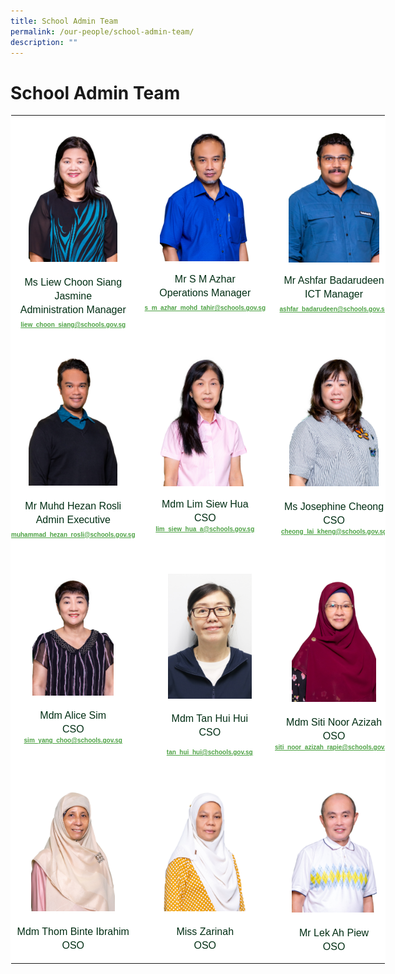```yaml
---
title: School Admin Team
permalink: /our-people/school-admin-team/
description: ""
---
```

# **School Admin Team**

<table style="margin: auto; outline: 0px; padding: 0px; border-collapse: collapse; clear: both; border-top: 0px !important; border-right: 1px solid transparent; border-bottom: 1px solid transparent; border-left: 1px solid transparent; border-image: initial; table-layout: fixed; color: rgb(0, 45, 19); font-family: &quot;Libre Franklin&quot;, sans-serif; font-size: 16px; font-style: normal; font-variant-ligatures: normal; font-variant-caps: normal; font-weight: 400; letter-spacing: normal; orphans: 2; text-align: left; text-transform: none; white-space: normal; widows: 2; word-spacing: 0px; -webkit-text-stroke-width: 0px; background-color: rgb(255, 255, 255); text-decoration-thickness: initial; text-decoration-style: initial; text-decoration-color: initial; width: 600px;" class="ives_tab_kosong ive_eobj_center">
  <tbody style="margin: 0px; outline: 0px; padding: 0px;">
    <tr style="margin: 0px; outline: 0px; padding: 0px;">
      <td style="margin: 0px; outline: 0px; padding: 0px 15px 15px 0px; vertical-align: top; width: 200px;">
        <div style="margin: 0px; outline: 0px; padding: 0px; line-height: 21.92px; color: rgb(0, 45, 19); font-family: &quot;Libre Franklin&quot;, sans-serif; font-size: 16px; text-align: center;">
          <br style="margin: 0px; outline: 0px; padding: 0px;">
        </div>
        <div style="margin: 0px; outline: 0px; padding: 0px; line-height: 21.92px; color: rgb(0, 45, 19); font-family: &quot;Libre Franklin&quot;, sans-serif; font-size: 16px; text-align: center;"><img style="margin: auto; outline: 0px; padding: 0px; border: none; max-width: 100%; clear: both; display: block; width: 142px; height: 212px;" class="ive_eobj_center" alt="Liew Choon Siang Jasmine Ms.jpg" src="/images/Staff%20Photo%202023/Liew%20Choon%20Siang%20Jasmine%20(Ms).jpg"></div>
        <div style="margin: 0px; outline: 0px; padding: 0px; line-height: 21.92px; color: rgb(0, 45, 19); font-family: &quot;Libre Franklin&quot;, sans-serif; font-size: 16px; text-align: center;">
          <span style="margin: 0px; outline: 0px; padding: 0px; background-color: initial; font-size: 1rem;"><br style="margin: 0px; outline: 0px; padding: 0px;"></span>
        </div>
        <div style="margin: 0px; outline: 0px; padding: 0px; line-height: 21.92px; color: rgb(0, 45, 19); font-family: &quot;Libre Franklin&quot;, sans-serif; font-size: 16px; text-align: center;">
          <span style="margin: 0px; outline: 0px; padding: 0px; background-color: initial; font-size: 1rem;">Ms Liew Choon Siang Jasmine<br style="margin: 0px; outline: 0px; padding: 0px;">
          Administration Manager</span>
        </div>
        <div style="margin: 0px; outline: 0px; padding: 0px; line-height: 21.92px; color: rgb(0, 45, 19); font-family: &quot;Libre Franklin&quot;, sans-serif; font-size: 1rem; text-align: center;">
          <a style="margin: 0px; outline: 0px; padding: 0px; color: rgb(78, 162, 69); font-weight: 600; text-decoration: underline; background-color: initial; font-size: x-small;" target="" href="mailto:liew_choon_siang@schools.gov.sg">liew_choon_siang@schools.gov.sg</a>
        </div>
      </td>
      <td style="margin: 0px; outline: 0px; padding: 0px 15px 15px 0px; vertical-align: top; width: 200px;">
        <br style="margin: 0px; outline: 0px; padding: 0px;">
        <img style="margin: auto; outline: 0px; padding: 0px; border: none; max-width: 100%; clear: both; display: block; width: 144px; height: 215px;" class="ive_eobj_center" alt="S M Azhar B Mohamed Tahir Mr.jpg" src="/images/Staff%20Photo%202023/S%20M%20Azhar%20B%20Mohamed%20Tahir%20(Mr).jpg"><br style="margin: 0px; outline: 0px; padding: 0px;">
        <div style="margin: 0px; outline: 0px; padding: 0px; line-height: 21.92px; color: rgb(0, 45, 19); font-family: &quot;Libre Franklin&quot;, sans-serif; font-size: 16px; text-align: center;">
          <span style="margin: 0px; outline: 0px; padding: 0px; background-color: initial; font-size: 1rem;">Mr S M Azhar<br style="margin: 0px; outline: 0px; padding: 0px;">
          Operations Manager</span>
        </div>
        <div style="margin: 0px; outline: 0px; padding: 0px; line-height: 21.92px; color: rgb(0, 45, 19); font-family: &quot;Libre Franklin&quot;, sans-serif; font-size: 1rem; text-align: center;">
          <a style="margin: 0px; outline: 0px; padding: 0px; color: rgb(78, 162, 69); font-weight: 600; text-decoration: underline; font-size: x-small; background-color: initial;" target="" href="mailto:s_m_azhar_mohd_tahir@schools.gov.sg">s_m_azhar_mohd_tahir@schools.gov.sg</a>
        </div><br style="margin: 0px; outline: 0px; padding: 0px;">
      </td>
      <td style="margin: 0px; outline: 0px; padding: 0px 15px 15px 0px; vertical-align: top; width: 200px;">
        <br style="margin: 0px; outline: 0px; padding: 0px;">
        <img style="margin: auto; outline: 0px; padding: 0px; border: none; max-width: 100%; clear: both; display: block; width: 145px; height: 217px;" class="ive_eobj_center" alt="Ashfar Badarudeen Mr copy.jpg" src="/images/Staff%20Photo%202023/Ashfar%20Badarudeen%20(Mr).jpg"><br style="margin: 0px; outline: 0px; padding: 0px;">
        <div style="margin: 0px; outline: 0px; padding: 0px; line-height: 21.92px; color: rgb(0, 45, 19); font-family: &quot;Libre Franklin&quot;, sans-serif; font-size: 16px; text-align: center;">
          <span style="margin: 0px; outline: 0px; padding: 0px; background-color: initial; font-size: 1rem;">Mr Ashfar Badarudeen<br style="margin: 0px; outline: 0px; padding: 0px;">
          ICT Manager</span>
        </div>
        <div style="margin: 0px; outline: 0px; padding: 0px; line-height: 21.92px; color: rgb(0, 45, 19); font-family: &quot;Libre Franklin&quot;, sans-serif; font-size: 1rem; text-align: center;">
          <a style="margin: 0px; outline: 0px; padding: 0px; color: rgb(78, 162, 69); font-weight: 600; text-decoration: underline; font-size: x-small; background-color: initial;" target="" href="mailto:ashfar_badarudeen@schools.gov.sg">ashfar_badarudeen@schools.gov.sg</a>
        </div><br style="margin: 0px; outline: 0px; padding: 0px;">
      </td>
    </tr>
    <tr style="margin: 0px; outline: 0px; padding: 0px;">
      <td style="margin: 0px; outline: 0px; padding: 0px 15px 15px 0px; vertical-align: top;">
        <br style="margin: 0px; outline: 0px; padding: 0px;">
        <img style="margin: auto; outline: 0px; padding: 0px; border: none; max-width: 100%; clear: both; display: block; width: 142px; height: 213px;" class="ive_eobj_center" alt="Muhammad Hezan Bin Rosli Mr.jpg" src="/images/Staff%20Photo%202023/Muhammad%20Hezan%20Bin%20Rosli%20(Mr).jpg">
        <div style="margin: 0px; outline: 0px; padding: 0px; line-height: 21.92px; color: rgb(0, 45, 19); font-family: &quot;Libre Franklin&quot;, sans-serif; font-size: 16px; text-align: center;">
          <span style="margin: 0px; outline: 0px; padding: 0px; background-color: initial; font-size: 1rem;"><br style="margin: 0px; outline: 0px; padding: 0px;"></span>
        </div>
        <div style="margin: 0px; outline: 0px; padding: 0px; line-height: 21.92px; color: rgb(0, 45, 19); font-family: &quot;Libre Franklin&quot;, sans-serif; font-size: 16px; text-align: center;">
          <span style="margin: 0px; outline: 0px; padding: 0px; background-color: initial; font-size: 1rem;">Mr Muhd Hezan Rosli<br style="margin: 0px; outline: 0px; padding: 0px;">
          Admin Executive</span>
        </div>
        <div style="margin: 0px; outline: 0px; padding: 0px; line-height: 21.92px; color: rgb(0, 45, 19); font-family: &quot;Libre Franklin&quot;, sans-serif; font-size: 1rem; text-align: center;">
          <a style="margin: 0px; outline: 0px; padding: 0px; color: rgb(78, 162, 69); font-weight: 600; text-decoration: underline; font-size: x-small; background-color: initial;" target="" href="mailto:lim_siew_hua_a@moe.edu.sg">muhammad_hezan_rosli@schools.gov.sg</a>
        </div><br style="margin: 0px; outline: 0px; padding: 0px;">
      </td>
      <td style="margin: 0px; outline: 0px; padding: 0px 15px 15px 0px; vertical-align: top;">
        <br style="margin: 0px; outline: 0px; padding: 0px;">
        <img style="margin: auto; outline: 0px; padding: 0px; border: none; max-width: 100%; clear: both; display: block; width: 143px; height: 214px;" class="ive_eobj_center" alt="Lim Siew Hua Mrs Koh.jpg" src="/images/Staff%20Photo%202023/Lim%20Siew%20Hua%20(Mrs%20Koh).jpg"><br style="margin: 0px; outline: 0px; padding: 0px;">
        <div style="margin: 0px; outline: 0px; padding: 0px; line-height: 21.92px; color: rgb(0, 45, 19); font-family: &quot;Libre Franklin&quot;, sans-serif; font-size: 16px; text-align: center;">
          <span style="margin: 0px; outline: 0px; padding: 0px; background-color: initial; font-size: 1rem;">Mdm Lim Siew Hua<br style="margin: 0px; outline: 0px; padding: 0px;">
          CSO</span>
        </div>
        <div style="margin: 0px; outline: 0px; padding: 0px; line-height: 13.7px; color: rgb(0, 45, 19); font-family: &quot;Libre Franklin&quot;, sans-serif; font-size: x-small; text-align: center;">
          <a style="margin: 0px; outline: 0px; padding: 0px; color: rgb(78, 162, 69); font-weight: 600; text-decoration: underline;" target="" href="mailto:lim_siew_hua_a@schools.gov.sg"></a><a style="margin: 0px; outline: 0px; padding: 0px; color: rgb(78, 162, 69); font-weight: 600; text-decoration: underline; background-color: initial;" target="" href="mailto:lim_siew_hua_a@schools.gov.sg">lim_siew_hua_a@schools.gov.sg</a>
        </div>
      </td>
      <td style="margin: 0px; outline: 0px; padding: 0px 15px 15px 0px; vertical-align: top;">
        <br style="margin: 0px; outline: 0px; padding: 0px;">
        <img style="margin: auto; outline: 0px; padding: 0px; border: none; max-width: 100%; clear: both; display: block; width: 143px; height: 214px;" class="ive_eobj_center" alt="Josephine Cheong Lai Kheng Ms.jpg" src="/images/Staff%20Photo%202023/Josephine%20Cheong%20Lai%20Kheng%20(Ms).jpg">
        <div style="margin: 0px; outline: 0px; padding: 0px; line-height: 21.92px; color: rgb(0, 45, 19); font-family: &quot;Libre Franklin&quot;, sans-serif; font-size: 16px; text-align: center;">
          <span style="margin: 0px; outline: 0px; padding: 0px; background-color: initial; font-size: 1rem;"><br style="margin: 0px; outline: 0px; padding: 0px;"></span>
        </div>
        <div style="margin: 0px; outline: 0px; padding: 0px; line-height: 21.92px; color: rgb(0, 45, 19); font-family: &quot;Libre Franklin&quot;, sans-serif; font-size: 16px; text-align: center;">
          <span style="margin: 0px; outline: 0px; padding: 0px; background-color: initial; font-size: 1rem;">Ms Josephine Cheong<br style="margin: 0px; outline: 0px; padding: 0px;">
          CSO</span>
        </div>
        <div style="margin: 0px; outline: 0px; padding: 0px; line-height: 13.7px; color: rgb(0, 45, 19); font-family: &quot;Libre Franklin&quot;, sans-serif; font-size: x-small; text-align: center;">
          <a style="margin: 0px; outline: 0px; padding: 0px; color: rgb(78, 162, 69); font-weight: 600; text-decoration: underline;" target="" href="mailto:cheong_lai_kheng@schools.gov.sg"></a><a style="margin: 0px; outline: 0px; padding: 0px; color: rgb(78, 162, 69); font-weight: 600; text-decoration: underline; background-color: initial;" target="" href="mailto:cheong_lai_kheng@schools.gov.sg">cheong_lai_kheng@schools.gov.sg</a>
        </div>
      </td>
    </tr>
    <tr style="margin: 0px; outline: 0px; padding: 0px;">
      <td style="margin: 0px; outline: 0px; padding: 0px 15px 15px 0px; vertical-align: top;">
        <br style="margin: 0px; outline: 0px; padding: 0px;">
        <div style="margin: 0px; outline: 0px; padding: 0px; line-height: 21.92px; color: rgb(0, 45, 19); font-family: &quot;Libre Franklin&quot;, sans-serif; font-size: 16px; text-align: center;"><img style="margin: auto; outline: 0px; padding: 0px; border: none; max-width: 100%; clear: both; display: block; width: 130px; height: 195px;" class="ive_eobj_center" alt="Alice Sim Yang Choo Mdm.jpg" src="/images/Staff%20Photo%202023/Alice%20Sim%20Yang%20Choo%20(Mdm).jpg"></div>
        <div style="margin: 0px; outline: 0px; padding: 0px; line-height: 21.92px; color: rgb(0, 45, 19); font-family: &quot;Libre Franklin&quot;, sans-serif; font-size: 16px; text-align: center;">
          <span style="margin: 0px; outline: 0px; padding: 0px; background-color: initial; font-size: 1rem;"><br style="margin: 0px; outline: 0px; padding: 0px;"></span>
        </div>
        <div style="margin: 0px; outline: 0px; padding: 0px; line-height: 21.92px; color: rgb(0, 45, 19); font-family: &quot;Libre Franklin&quot;, sans-serif; font-size: 16px; text-align: center;">
          <span style="margin: 0px; outline: 0px; padding: 0px; background-color: initial; font-size: 1rem;">Mdm Alice Sim<br style="margin: 0px; outline: 0px; padding: 0px;">
          CSO</span>
        </div>
        <div style="margin: 0px; outline: 0px; padding: 0px; line-height: 13.7px; color: rgb(0, 45, 19); font-family: &quot;Libre Franklin&quot;, sans-serif; font-size: x-small; text-align: center;">
          <a style="margin: 0px; outline: 0px; padding: 0px; color: rgb(78, 162, 69); font-weight: 600; text-decoration: underline; background-color: initial;" target="" href="mailto:sim_yang_choo@schools.gov.sg">sim_yang_choo@schools.gov.sg</a>
        </div>
      </td>
      <td style="margin: 0px; outline: 0px; padding: 0px 0px 0px 0px; vertical-align: top;">
        <br style="margin: 0px; outline: 0px; padding: 0px;">
        <div style="margin: 0px; outline: 0px; padding: 0px; line-height: 0px; color: rgb(0, 0, 0); font-family: &quot;Libre Franklin&quot;, sans-serif; font-size: 16px; text-align: center;">
          <span style="margin: 0px; outline: 0px; padding: 0px; background-color: initial; font-size: 1rem;"><br style="margin: 0px; outline: 0px; padding: 0px;"></span>
        </div>
        <div style="margin: 0px; outline: 0px; padding: 0px; line-height: 0px; color: rgb(0, 45, 19); font-family: &quot;Libre Franklin&quot;, sans-serif; font-size: 16px; text-align: center;">
          <br style="margin: 0px; outline: 0px; padding: 0px;">
          <div style="margin: 0px; outline: 0px; padding: 0px; line-height: 0px; color: rgb(0, 45, 19); font-family: &quot;Libre Franklin&quot;, sans-serif; font-size: 16px;">
            <img style="margin: auto; outline: 0px; padding: 0px; border: none; max-width: 100%; clear: both; display: block; width: 134px; height: 200px;" class="ive_eobj_center" alt="Hui Hui" src="/images/Staff%20Photo%202023/Hui%20Hui.jpg"> <span style="margin: 0px; outline: 0px; padding: 0px; background-color: initial; font-size: 1rem;"><br style="margin: 0px; outline: 0px; padding: 0px;"></span>
          </div>
          <div style="margin: 0px; outline: 0px; padding: 0px; line-height: 0px; color: rgb(0, 45, 19); font-family: &quot;Libre Franklin&quot;, sans-serif; font-size: 16px; text-align: center;">
            <br style="margin: 0px; outline: 0px; padding: 0px;">
          </div>
          <div style="margin: 0px; outline: 0px; padding: 0px; line-height: 21.92px; color: rgb(0, 45, 19); font-family: &quot;Libre Franklin&quot;, sans-serif; font-size: 16px; text-align: center;">
            <div style="margin: 0px; outline: 0px; padding: 0px; line-height: 21.92px; color: rgb(0, 45, 19); font-family: &quot;Libre Franklin&quot;, sans-serif; font-size: 16px;">
              <br style="margin: 0px; outline: 0px; padding: 0px;">
              Mdm Tan Hui Hui
						</div>
          CSO</span>
            <div style="margin: 0px; outline: 0px; padding: 0px; line-height: 13.7px; color: rgb(0, 45, 19); font-family: &quot;Libre Franklin&quot;, sans-serif; font-size: x-small;">
              <br style="margin: 0px; outline: 0px; padding: 0px;">
            </div>
          </div>
          <div style="margin: 0px; outline: 0px; padding: 0px; line-height: 13.7px; color: rgb(0, 45, 19); font-family: &quot;Libre Franklin&quot;, sans-serif; font-size: x-small; text-align: center;">
            <a style="margin: 0px; outline: 0px; padding: 0px; color: rgb(78, 162, 69); font-weight: 600; text-decoration: underline; background-color: initial;" target="" href="mailto:tan_hui_hui@schools.gov.sg.">tan_hui_hui@schools.gov.sg</a>
          </div>
        </div>
      </td>
      <td style="margin: 0px; outline: 0px; padding: 0px 15px 15px 0px; vertical-align: top;">
        <div style="margin: 0px; outline: 0px; padding: 0px; line-height: 21.92px; color: rgb(0, 45, 19); font-family: &quot;Libre Franklin&quot;, sans-serif; font-size: 16px; text-align: center;">
          <br style="margin: 0px; outline: 0px; padding: 0px;">
        </div>
        <div style="margin: 0px; outline: 0px; padding: 0px; line-height: 21.92px; color: rgb(0, 45, 19); font-family: &quot;Libre Franklin&quot;, sans-serif; font-size: 16px; text-align: center;"><img style="margin: auto; outline: 0px; padding: 0px; border: none; max-width: 100%; clear: both; display: block; width: 135px; height: 202px;" class="ive_eobj_center" alt="Siti Noor Azizah Bte Rapie Mdm.jpg" src="/images/Staff%20Photo%202023/Siti%20Noor%20Azizah%20Bte%20Rapie%20(Mdm).jpg"></div>
        <div style="margin: 0px; outline: 0px; padding: 0px; line-height: 21.92px; color: rgb(0, 45, 19); font-family: &quot;Libre Franklin&quot;, sans-serif; font-size: 16px; text-align: center;">
          <span style="margin: 0px; outline: 0px; padding: 0px; background-color: initial; font-size: 1rem;"><br style="margin: 0px; outline: 0px; padding: 0px;"></span>
        </div>
        <div style="margin: 0px; outline: 0px; padding: 0px; line-height: 21.92px; color: rgb(0, 45, 19); font-family: &quot;Libre Franklin&quot;, sans-serif; font-size: 16px; text-align: center;">
          <span style="margin: 0px; outline: 0px; padding: 0px; background-color: initial; font-size: 1rem;">Mdm Siti Noor Azizah</span><br style="margin: 0px; outline: 0px; padding: 0px;">
        </div>
        <div style="margin: 0px; outline: 0px; padding: 0px; line-height: 21.92px; color: rgb(0, 45, 19); font-family: &quot;Libre Franklin&quot;, sans-serif; font-size: 16px; text-align: center;">
          <span style="margin: 0px; outline: 0px; padding: 0px; background-color: initial; font-size: 1rem;">OSO</span>
        </div>
        <div style="margin: 0px; outline: 0px; padding: 0px; line-height: 13.7px; color: rgb(0, 45, 19); font-family: &quot;Libre Franklin&quot;, sans-serif; font-size: x-small; text-align: center;">
          <a style="margin: 0px; outline: 0px; padding: 0px; color: rgb(78, 162, 69); font-weight: 600; text-decoration: underline; background-color: initial;" target="" href="mailto:siti_noor_azizah_rapie@schools.gov.sg">siti_noor_azizah_rapie@schools.gov.sg</a>
        </div><br style="margin: 0px; outline: 0px; padding: 0px;">
      </td>
    </tr>
    <tr style="margin: 0px; outline: 0px; padding: 0px;">
      <td style="margin: 0px; outline: 0px; padding: 0px 15px 15px 0px; vertical-align: top;">
        <div style="margin: 0px; outline: 0px; padding: 0px; line-height: 21.92px; color: rgb(0, 45, 19); font-family: &quot;Libre Franklin&quot;, sans-serif; font-size: 16px; text-align: center;">
          <span style="margin: 0px; outline: 0px; padding: 0px; background-color: initial; font-size: 1rem;"><br style="margin: 0px; outline: 0px; padding: 0px;"></span>
        </div>
        <div style="margin: 0px; outline: 0px; padding: 0px; line-height: 21.92px; color: rgb(0, 45, 19); font-family: &quot;Libre Franklin&quot;, sans-serif; font-size: 16px; text-align: center;">
          <img style="margin: auto; outline: 0px; padding: 0px; border: none; max-width: 100%; clear: both; display: block; width: 134px; height: 200px;" class="ive_eobj_center" alt="Thom Binte Ibrahim Mdm.jpg" src="/images/Staff%20Photo%202023/Thom%20Binte%20Ibrahim%20(Mdm).jpg"><span style="margin: 0px; outline: 0px; padding: 0px; background-color: initial; font-size: 1rem;"><br style="margin: 0px; outline: 0px; padding: 0px;"></span>
        </div>
        <div style="margin: 0px; outline: 0px; padding: 0px; line-height: 21.92px; color: rgb(0, 45, 19); font-family: &quot;Libre Franklin&quot;, sans-serif; font-size: 16px; text-align: center;">
          <span style="margin: 0px; outline: 0px; padding: 0px; background-color: initial; font-size: 1rem;">Mdm Thom Binte Ibrahim</span><br style="margin: 0px; outline: 0px; padding: 0px;">
        </div>
        <div style="margin: 0px; outline: 0px; padding: 0px; line-height: 21.92px; color: rgb(0, 45, 19); font-family: &quot;Libre Franklin&quot;, sans-serif; font-size: 16px; text-align: center;">
          <span style="margin: 0px; outline: 0px; padding: 0px; background-color: initial; font-size: 1rem;">OSO</span>
        </div>
      </td>
      <td style="margin: 0px; outline: 0px; padding: 0px 15px 15px 0px; vertical-align: top;">
        <div style="margin: 0px; outline: 0px; padding: 0px; line-height: 21.92px; color: rgb(0, 45, 19); font-family: &quot;Libre Franklin&quot;, sans-serif; font-size: 16px; text-align: justify;">
          <div style="margin: 0px; outline: 0px; padding: 0px; line-height: 21.92px; color: rgb(0, 45, 19); font-family: &quot;Libre Franklin&quot;, sans-serif; font-size: 1rem; text-align: center;">
            <span style="margin: 0px; outline: 0px; padding: 0px; background-color: initial; font-size: 1rem;"><br style="margin: 0px; outline: 0px; padding: 0px;"></span>
          </div>
          <div style="margin: 0px; outline: 0px; padding: 0px; line-height: 21.92px; color: rgb(0, 45, 19); font-family: &quot;Libre Franklin&quot;, sans-serif; font-size: 1rem; text-align: center;">
            <img style="margin: auto; outline: 0px; padding: 0px; border: none; max-width: 100%; clear: both; display: block; width: 134px; height: 200px;" class="ive_eobj_center" alt="Zarinah Binte Mohamed Ali Ms.jpg" src="/images/Staff%20Photo%202023/Zarinah%20Binte%20Mohamed%20Ali%20(Ms).jpg">
            <div style="margin: 0px; outline: 0px; padding: 0px; line-height: 21.92px; color: rgb(0, 45, 19); font-family: &quot;Libre Franklin&quot;, sans-serif; font-size: 16px;">
              <span style="margin: 0px; outline: 0px; padding: 0px; background-color: initial; font-size: 1rem;"><br style="margin: 0px; outline: 0px; padding: 0px;"></span>
            </div>
            <div style="margin: 0px; outline: 0px; padding: 0px; line-height: 21.92px; color: rgb(0, 45, 19); font-family: &quot;Libre Franklin&quot;, sans-serif; font-size: 16px;">
              <span style="margin: 0px; outline: 0px; padding: 0px; background-color: initial; font-size: 1rem;">Miss Zarinah</span><br style="margin: 0px; outline: 0px; padding: 0px;">
            </div>
            <div style="margin: 0px; outline: 0px; padding: 0px; line-height: 21.92px; color: rgb(0, 45, 19); font-family: &quot;Libre Franklin&quot;, sans-serif; font-size: 16px;">
              <span style="margin: 0px; outline: 0px; padding: 0px; background-color: initial; font-size: 1rem;">OSO</span>
            </div>
          </div>
        </div>
      </td>
      <td style="margin: 0px; outline: 0px; padding: 0px 15px 15px 0px; vertical-align: top;">
        <div style="margin: 0px; outline: 0px; padding: 0px; line-height: 21.92px; color: rgb(0, 45, 19); font-family: &quot;Libre Franklin&quot;, sans-serif; font-size: 1rem; text-align: center;">
          <span style="margin: 0px; outline: 0px; padding: 0px; background-color: initial; font-size: 1rem;"><br style="margin: 0px; outline: 0px; padding: 0px;"></span>
        </div>
        <div style="margin: 0px; outline: 0px; padding: 0px; line-height: 21.92px; color: rgb(0, 45, 19); font-family: &quot;Libre Franklin&quot;, sans-serif; font-size: 1rem; text-align: center;">
          <img style="margin: auto; outline: 0px; padding: 0px; border: none; max-width: 100%; clear: both; display: block; width: 136px; height: 202px;" class="ive_eobj_center" alt="Lek Ah Piew Mr.jpg" src="/images/Staff%20Photo%202023/Lek%20Ah%20Piew%20(Mr).jpg"><br style="margin: 0px; outline: 0px; padding: 0px;">
        </div>
        <div style="margin: 0px; outline: 0px; padding: 0px; line-height: 21.92px; color: rgb(0, 45, 19); font-family: &quot;Libre Franklin&quot;, sans-serif; font-size: 1rem; text-align: center;">
          Mr Lek Ah Piew<br style="margin: 0px; outline: 0px; padding: 0px;">
          OSO
        </div>
      </td>
    </tr>
  </tbody>
</table>